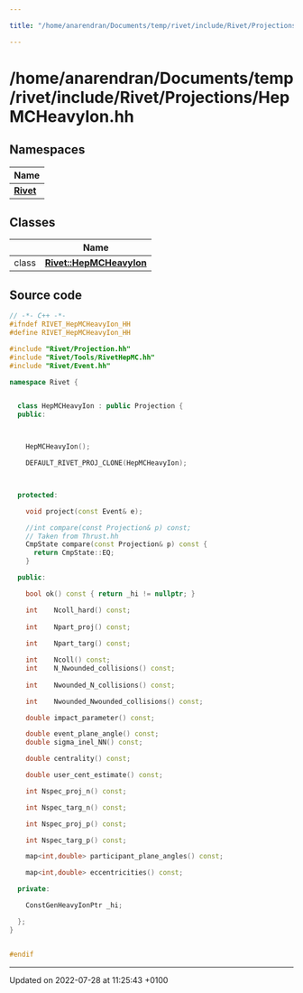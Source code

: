 ```yaml
---

title: "/home/anarendran/Documents/temp/rivet/include/Rivet/Projections/HepMCHeavyIon.hh"

---
```


# /home/anarendran/Documents/temp/rivet/include/Rivet/Projections/HepMCHeavyIon.hh



## Namespaces

| Name           |
| -------------- |
| **[Rivet](http://example.org/namespaces/namespacerivet/)**  |

## Classes

|                | Name           |
| -------------- | -------------- |
| class | **[Rivet::HepMCHeavyIon](http://example.org/classes/classrivet_1_1hepmcheavyion/)**  |




## Source code

```cpp
// -*- C++ -*-
#ifndef RIVET_HepMCHeavyIon_HH
#define RIVET_HepMCHeavyIon_HH

#include "Rivet/Projection.hh"
#include "Rivet/Tools/RivetHepMC.hh"
#include "Rivet/Event.hh"

namespace Rivet {


  class HepMCHeavyIon : public Projection {
  public:



    HepMCHeavyIon();

    DEFAULT_RIVET_PROJ_CLONE(HepMCHeavyIon);



  protected:

    void project(const Event& e);

    //int compare(const Projection& p) const;
    // Taken from Thrust.hh
    CmpState compare(const Projection& p) const {
      return CmpState::EQ;
    }

  public:

    bool ok() const { return _hi != nullptr; }

    int    Ncoll_hard() const;
    
    int    Npart_proj() const;
    
    int    Npart_targ() const;

    int    Ncoll() const;
    int    N_Nwounded_collisions() const;
    
    int    Nwounded_N_collisions() const;

    int    Nwounded_Nwounded_collisions() const;

    double impact_parameter() const;

    double event_plane_angle() const;
    double sigma_inel_NN() const;

    double centrality() const;

    double user_cent_estimate() const;

    int Nspec_proj_n() const;

    int Nspec_targ_n() const;

    int Nspec_proj_p() const;

    int Nspec_targ_p() const;

    map<int,double> participant_plane_angles() const;

    map<int,double> eccentricities() const;

  private:

    ConstGenHeavyIonPtr _hi;

  };
}


#endif
```


-------------------------------

Updated on 2022-07-28 at 11:25:43 +0100
